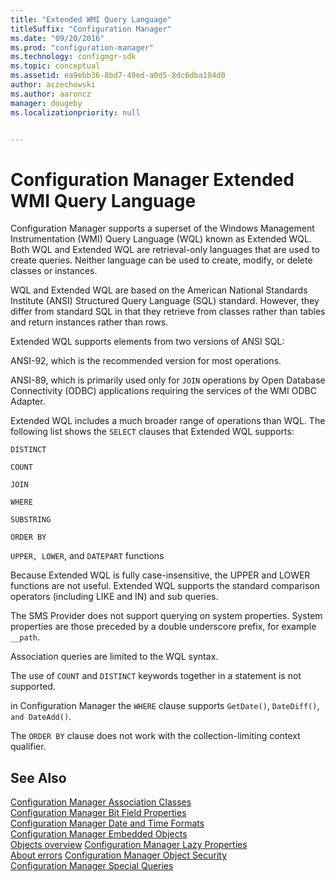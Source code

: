 ```yaml
---
title: "Extended WMI Query Language"
titleSuffix: "Configuration Manager"
ms.date: "09/20/2016"
ms.prod: "configuration-manager"
ms.technology: configmgr-sdk
ms.topic: conceptual
ms.assetid: ea9ebb36-8bd7-49ed-a0d5-8dc6dba104d0
author: aczechowski
ms.author: aaroncz
manager: dougeby
ms.localizationpriority: null


---
```

# Configuration Manager Extended WMI Query Language
Configuration Manager supports a superset of the Windows Management Instrumentation (WMI) Query Language (WQL) known as Extended WQL. Both WQL and Extended WQL are retrieval-only languages that are used to create queries. Neither language can be used to create, modify, or delete classes or instances.  

 WQL and Extended WQL are based on the American National Standards Institute (ANSI) Structured Query Language (SQL) standard. However, they differ from standard SQL in that they retrieve from classes rather than tables and return instances rather than rows.  

 Extended WQL supports elements from two versions of ANSI SQL:  

 ANSI-92, which is the recommended version for most operations.  

 ANSI-89, which is primarily used only for `JOIN` operations by Open Database Connectivity (ODBC) applications requiring the services of the WMI ODBC Adapter.  

 Extended WQL includes a much broader range of operations than WQL. The following list shows the `SELECT` clauses that Extended WQL supports:  

 `DISTINCT`  

 `COUNT`  

 `JOIN`  

 `WHERE`  

 `SUBSTRING`  

 `ORDER BY`  

 `UPPER, LOWER`, and `DATEPART` functions  

 Because Extended WQL is fully case-insensitive, the UPPER and LOWER functions are not useful. Extended WQL supports the standard comparison operators (including LIKE and IN) and sub queries.  

 The SMS Provider does not support querying on system properties. System properties are those preceded by a double underscore prefix, for example `__path`.  

 Association queries are limited to the WQL syntax.  

 The use of `COUNT` and `DISTINCT` keywords together in a statement is not supported.  

 in Configuration Manager the `WHERE` clause supports `GetDate()`, `DateDiff()`, `and DateAdd()`.  

 The `ORDER BY` clause does not work with the collection-limiting context qualifier.  

## See Also  
 [Configuration Manager Association Classes](../../../develop/core/understand/association-classes.md)   
 [Configuration Manager Bit Field Properties](../../../develop/core/understand/configuration-manager-bit-field-properties.md)   
 [Configuration Manager Date and Time Formats](../../../develop/core/understand/date-and-time-formats.md)   
 [Configuration Manager Embedded Objects](../../../develop/core/understand/embedded-objects.md)   
 [Objects overview](configuration-manager-objects-overview.md)
 [Configuration Manager Lazy Properties](../../../develop/core/understand/configuration-manager-lazy-properties.md)   
 [About errors](about-configuration-manager-errors.md)
 [Configuration Manager Object Security](../../../develop/core/understand/configuration-manager-object-security.md)   
 [Configuration Manager Special Queries](../../../develop/core/understand/special-queries.md)
